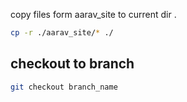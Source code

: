 copy files form aarav_site to current dir .

```bash
cp -r ./aarav_site/* ./
```

## checkout to branch

```bash
git checkout branch_name
```
